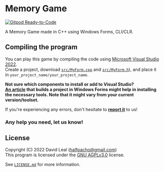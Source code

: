 # Memory Game

[![Gitpod Ready-to-Code](https://img.shields.io/badge/Gitpod-Ready--to--Code-blue?logo=gitpod)](https://gitpod.io/#https://github.com/Panquesito7/memory-game.git)

A Memory Game made in C++ using Windows Forms, CLI/CLR.

## Compiling the program

You can play this game by compiling the code using [Microsoft Visual Studio 2022](https://visualstudio.microsoft.com/).\
Create a project, download [`src/MyForm.cpp`](https://github.com/Panquesito7/memory-game/blob/main/src/MyForm.cpp) and [`src/MyForm.h`](https://github.com/Panquesito7/memory-game/blob/main/src/MyForm.h)), and place it in `your_project_name/your_project_name`.

**Not sure which components to install or add to Visual Studio?**\
**[An article](https://dev.to/panquesito7/how-to-create-a-tic-tac-toe-game-in-cli-c-in-windows-3l9g) that builds a project in Windows Forms might help in installing the necessary tools. Note that it might vary from your current version/toolset.**

If you're experiencing any errors, don't hesitate to [**report it**](https://github.com/Panquesito7/memory-game/issues/choose) to us!

### Any help you need, let us know!

## License

Copyright (C) 2022 David Leal (halfpacho@gmail.com)\
This program is licensed under the [GNU AGPLv3.0](http://www.gnu.org/licenses/agpl-3.0.html) license.

See [`LICENSE.md`](https://github.com/Panquesito7/memory-game/blob/main/LICENSE.md) for more information.
